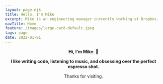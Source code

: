 ```yaml
---
layout: page.njk
title: Hello, I'm Mike
excerpt: Mike is an engineering manager currently working at Dropbox.
navTitle: Home
feature: /images/large-card-default.jpeg
tags: page
date: 2022-01-01
---
```


<header id="hero">
  <p>  
    <strong class="highlight">Hi, I'm Mike. 👋</strong>
  </p>
  <p>
    <strong>
      I like writing code, listening to music, and obsessing over the perfect espresso shot.
    </strong>
  </p>
  <p>
    Thanks for visiting.
  </p>
</header>
